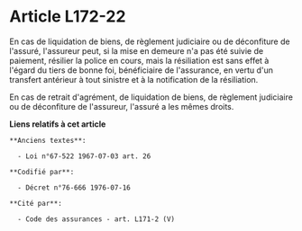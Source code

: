 # Article L172-22

En cas de liquidation de biens, de règlement judiciaire ou de déconfiture de l'assuré, l'assureur peut, si la mise en demeure
n'a pas été suivie de paiement, résilier la police en cours, mais la résiliation est sans effet à l'égard du tiers de bonne
foi, bénéficiaire de l'assurance, en vertu d'un transfert antérieur à tout sinistre et à la notification de la résiliation.

En cas de retrait d'agrément, de liquidation de biens, de règlement judiciaire ou de déconfiture de l'assureur, l'assuré a
les mêmes droits.

**Liens relatifs à cet article**

	**Anciens textes**:

	  - Loi n°67-522 1967-07-03 art. 26

	**Codifié par**:

	  - Décret n°76-666 1976-07-16

	**Cité par**:

	  - Code des assurances - art. L171-2 (V)
